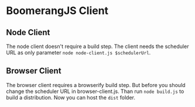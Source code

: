 # BoomerangJS Client

## Node Client

The node client doesn't require a build step.
The client needs the scheduler URL as only parameter `node node-client.js $schedulerUrl`.

## Browser Client

The browser client requires a browserify build step.
But before you should change the scheduler URL in browser-client.js.
Than run `node build.js` to build a distribution.
Now you can host the `dist` folder.